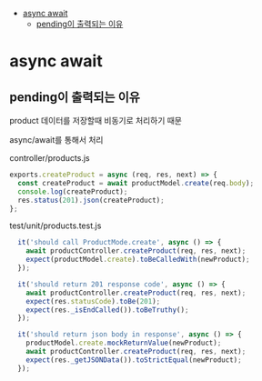 <!-- TOC -->

- [async await](#async-await)
  - [pending이 출력되는 이유](#pending%EC%9D%B4-%EC%B6%9C%EB%A0%A5%EB%90%98%EB%8A%94-%EC%9D%B4%EC%9C%A0)

<!-- /TOC -->

# async await

## pending이 출력되는 이유
product 데이터를 저장할때 비동기로 처리하기 때문  

async/await를 통해서 처리  

controller/products.js
``` javascript
exports.createProduct = async (req, res, next) => {
  const createProduct = await productModel.create(req.body);
  console.log(createProduct);
  res.status(201).json(createProduct);
};
```

test/unit/products.test.js
``` javascript
  it('should call ProductMode.create', async () => {
    await productController.createProduct(req, res, next);
    expect(productModel.create).toBeCalledWith(newProduct);
  });

  it('should return 201 response code', async () => {
    await productController.createProduct(req, res, next);
    expect(res.statusCode).toBe(201);
    expect(res._isEndCalled()).toBeTruthy();
  });

  it('should return json body in response', async () => {
    productModel.create.mockReturnValue(newProduct);
    await productController.createProduct(req, res, next);
    expect(res._getJSONData()).toStrictEqual(newProduct);
  });
```